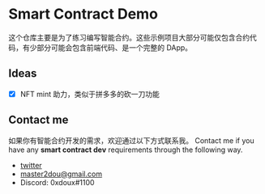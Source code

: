 # Smart Contract Demo
这个仓库主要是为了练习编写智能合约。这些示例项目大部分可能仅包含合约代码，有少部分可能会包含前端代码、是一个完整的 DApp。

## Ideas
- [x] NFT mint 助力，类似于拼多多的砍一刀功能

## Contact me
如果你有智能合约开发的需求，欢迎通过以下方式联系我。
Contact me if you have any **smart contract dev** requirements through the following way.

- [twitter](https://twitter.com/DouXin)
- <master2dou@gmail.com>
- Discord: 0xdoux#1100